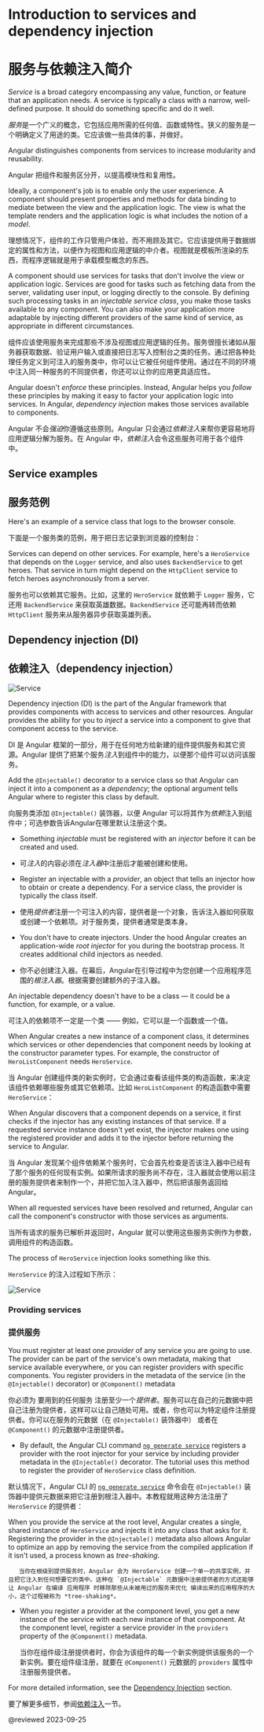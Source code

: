 # Introduction to services and dependency injection

# 服务与依赖注入简介

*Service* is a broad category encompassing any value, function, or feature that an application needs.
A service is typically a class with a narrow, well-defined purpose.
It should do something specific and do it well.

*服务*是一个广义的概念，它包括应用所需的任何值、函数或特性。狭义的服务是一个明确定义了用途的类。它应该做一些具体的事，并做好。

Angular distinguishes components from services to increase modularity and reusability.

Angular 把组件和服务区分开，以提高模块性和复用性。

Ideally, a component's job is to enable only the user experience.
A component should present properties and methods for data binding to mediate between the view and the application logic. The view is what the template renders and the application logic is what includes the notion of a *model*.

理想情况下，组件的工作只管用户体验，而不用顾及其它。它应该提供用于数据绑定的属性和方法，以便作为视图和应用逻辑的中介者。视图就是模板所渲染的东西，而程序逻辑就是用于承载模型概念的东西。

A component should use services for tasks that don't involve the view or application logic. Services are good for tasks such as fetching data from the server, validating user input, or logging directly to the console. By defining such processing tasks in an *injectable service class*, you make those tasks available to any component.
You can also make your application more adaptable by injecting different providers of the same kind of service, as appropriate in different circumstances.

组件应该使用服务来完成那些不涉及视图或应用逻辑的任务。服务很擅长诸如从服务器获取数据、验证用户输入或直接把日志写入控制台之类的任务。通过把各种处理任务定义到可注入的服务类中，你可以让它被任何组件使用。通过在不同的环境中注入同一种服务的不同提供者，你还可以让你的应用更具适应性。

Angular doesn't *enforce* these principles.
Instead, Angular helps you *follow* these principles by making it easy to factor your application logic into services. In Angular, *dependency injection* makes those services available to components.

Angular 不会*强迫*你遵循这些原则。Angular 只会通过*依赖注入*来帮你更容易地将应用逻辑分解为服务。在 Angular 中，*依赖注入*会令这些服务可用于各个组件中。

## Service examples

## 服务范例

Here's an example of a service class that logs to the browser console.

下面是一个服务类的范例，用于把日志记录到浏览器的控制台：

<code-example header="src/app/logger.service.ts (class)" path="architecture/src/app/logger.service.ts" region="class"></code-example>

Services can depend on other services.
For example, here's a `HeroService` that depends on the `Logger` service, and also uses `BackendService` to get heroes.
That service in turn might depend on the `HttpClient` service to fetch heroes asynchronously from a server.

服务也可以依赖其它服务。比如，这里的 `HeroService` 就依赖于 `Logger` 服务，它还用 `BackendService` 来获取英雄数据。`BackendService` 还可能再转而依赖 `HttpClient` 服务来从服务器异步获取英雄列表。

<code-example header="src/app/hero.service.ts (class)" path="architecture/src/app/hero.service.ts" region="class"></code-example>

## Dependency injection (DI)

## 依赖注入（dependency injection）

<div class="lightbox">

<img alt="Service" class="left" src="generated/images/guide/architecture/dependency-injection.png">

</div>

Dependency injection (DI) is the part of the Angular framework that provides components with access to services and other resources.
Angular provides the ability for you to *inject* a service into a component to give that component access to the service.

DI 是 Angular 框架的一部分，用于在任何地方给新建的组件提供服务和其它资源。Angular 提供了把某个服务*注入*到组件中的能力，以便那个组件可以访问该服务。

Add the `@Injectable()` decorator to a service class so that Angular can inject it into a component as a *dependency*; the optional argument tells Angular where to register this class by default.

向服务类添加 `@Injectable()` 装饰器，以便 Angular 可以将其作为*依赖*注入到组件中；可选参数告诉Angular在哪里默认注册这个类。

   <code-example path="architecture/src/app/hero.service.ts" region="provide">
   </code-example>

* Something *injectable* must be registered with an *injector* before it can be created and used. 

* 可*注入*的内容必须在*注入器*中注册后才能被创建和使用。

* Register an injectable with a *provider*, an object that tells an injector how to obtain or create a dependency. For a service class, the provider is typically the class itself.

* 使用*提供者*注册一个可注入的内容，提供者是一个对象，告诉注入器如何获取或创建一个依赖项。对于服务类，提供者通常是类本身。

* You don't have to create injectors. Under the hood Angular creates an application-wide *root injector* for you during the bootstrap process. It creates additional child injectors as needed.

* 你不必创建注入器。在幕后，Angular在引导过程中为您创建一个应用程序范围的*根注入器*。根据需要创建额外的子注入器。

<div class="alert is-helpful">

An injectable dependency doesn't have to be a class &mdash; it could be a function, for example, or a value.

可注入的依赖项不一定是一个类 —— 例如，它可以是一个函数或一个值。

</div>

When Angular creates a new instance of a component class, it determines which services or other dependencies that component needs by looking at the constructor parameter types.
For example, the constructor of `HeroListComponent` needs `HeroService`.

当 Angular 创建组件类的新实例时，它会通过查看该组件类的构造函数，来决定该组件依赖哪些服务或其它依赖项。比如 `HeroListComponent` 的构造函数中需要 `HeroService`：

<code-example header="src/app/hero-list.component.ts (constructor)" path="architecture/src/app/hero-list.component.ts" region="ctor"></code-example>

When Angular discovers that a component depends on a service, it first checks if the injector has any existing instances of that service.
If a requested service instance doesn't yet exist, the injector makes one using the registered provider and adds it to the injector before returning the service to Angular.

当 Angular 发现某个组件依赖某个服务时，它会首先检查是否该注入器中已经有了那个服务的任何现有实例。如果所请求的服务尚不存在，注入器就会使用以前注册的服务提供者来制作一个，并把它加入注入器中，然后把该服务返回给 Angular。

When all requested services have been resolved and returned, Angular can call the component's constructor with those services as arguments.

当所有请求的服务已解析并返回时，Angular 就可以使用这些服务实例作为参数，调用组件的构造函数。

The process of `HeroService` injection looks something like this.

`HeroService` 的注入过程如下所示：

<div class="lightbox">

<img alt="Service" class="left" src="generated/images/guide/architecture/injector-injects.png">

</div>

### Providing services

### 提供服务

You must register at least one *provider* of any service you are going to use.
The provider can be part of the service's own metadata, making that service available everywhere, or you can register providers with specific components.
You register providers in the metadata of the service \(in the `@Injectable()` decorator\) or `@Component()` metadata

你必须为 要用到的任何服务 注册至少一个*提供者*。服务可以在自己的元数据中把自己注册为提供者，这样可以让自己随处可用。或者，你也可以为特定组件注册提供者。你可以在服务的元数据（在  `@Injectable()` 装饰器中） 或者在 `@Component()` 的元数据中注册提供者。

*   By default, the Angular CLI command [`ng generate service`](cli/generate) registers a provider with the root injector for your service by including provider metadata in the `@Injectable()` decorator.
    The tutorial uses this method to register the provider of `HeroService` class definition.

  默认情况下，Angular CLI 的 [`ng generate service`](cli/generate) 命令会在 `@Injectable()` 装饰器中提供元数据来把它注册到根注入器中。本教程就用这种方法注册了 `HeroService` 的提供者：

   <code-example header="hero.service.ts (provide in root)" path="architecture/src/app/hero.service.ts" region="provide">
   </code-example>

   When you provide the service at the root level, Angular creates a single, shared instance of `HeroService`
   and injects it into any class that asks for it.
   Registering the provider in the `@Injectable()` metadata also allows Angular to optimize an app
   by removing the service from the compiled application if it isn't used, a process known as *tree-shaking*.

       当你在根级别提供服务时，Angular 会为 HeroService 创建一个单一的共享实例，并且把它注入到任何想要它的类中。这种在 `@Injectable` 元数据中注册提供者的方式还能够让 Angular 在编译 应用程序 时移除那些从未被用过的服务来优化 编译出来的应用程序的大小，这个过程被称为 *tree-shaking*。



*   When you register a provider at the component level, you get a new instance of the service with each new instance of that component.
    At the component level, register a service provider in the `providers` property of the `@Component()` metadata.

       当你在组件级注册提供者时，你会为该组件的每一个新实例提供该服务的一个新实例。要在组件级注册，就要在 `@Component()` 元数据的 `providers` 属性中注册服务提供者。

   <code-example header="src/app/hero-list.component.ts (component providers)" path="architecture/src/app/hero-list.component.ts" region="providers"></code-example>

For more detailed information, see the [Dependency Injection](guide/dependency-injection) section.

要了解更多细节，参阅[依赖注入](guide/dependency-injection)一节。

<!-- links -->

<!-- external links -->

<!-- end links -->

@reviewed 2023-09-25